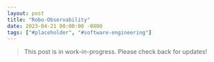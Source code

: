 ```yaml
---
layout: post
title: "Robo-Observability"
date: 2023-04-21 00:00:00 -0800
tags: ["#placeholder", "#software-engineering"]
---
```


> This post is in work-in-progress.
> Please check back for updates!

